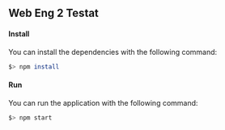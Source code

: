 ## Web Eng 2 Testat

#### Install

You can install the dependencies with the following command:

```bash
$> npm install
```

#### Run

You can run the application with the following command:

```bash
$> npm start
```